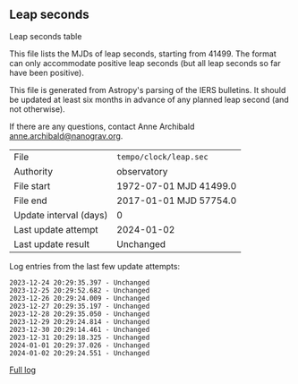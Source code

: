 
## Leap seconds

Leap seconds table

This file lists the MJDs of leap seconds, starting from 41499.
The format can only accommodate positive leap seconds (but all
leap seconds so far have been positive).

This file is generated from Astropy's parsing of the IERS
bulletins. It should be updated at least six months in advance
of any planned leap second (and not otherwise).

If there are any questions, contact Anne Archibald
<anne.archibald@nanograv.org>.

|     |     |
|:--- |:--- |
| File | `tempo/clock/leap.sec` |
| Authority | observatory |
| File start | 1972-07-01 MJD 41499.0 |
| File end | 2017-01-01 MJD 57754.0 |
| Update interval (days) | 0 |
| Last update attempt | 2024-01-02 |
| Last update result | Unchanged |

Log entries from the last few update attempts:
```
2023-12-24 20:29:35.397 - Unchanged
2023-12-25 20:29:52.682 - Unchanged
2023-12-26 20:29:24.009 - Unchanged
2023-12-27 20:29:35.197 - Unchanged
2023-12-28 20:29:35.050 - Unchanged
2023-12-29 20:29:24.814 - Unchanged
2023-12-30 20:29:14.461 - Unchanged
2023-12-31 20:29:18.325 - Unchanged
2024-01-01 20:29:37.026 - Unchanged
2024-01-02 20:29:24.551 - Unchanged
```
[Full log](https://raw.githubusercontent.com/ipta/pulsar-clock-corrections/main/log/tempo/clock/leap.sec.log)
